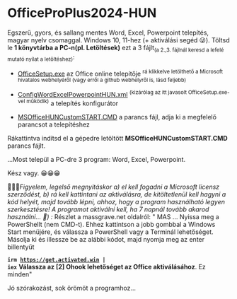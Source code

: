 # OfficeProPlus2024-HUN

Egszerű, gyors, és sallang mentes Word, Excel, Powerpoint telepítés, magyar nyelv csomaggal. Windows 10, 11-hez (+ aktiválási segéd 😜).
Töltsd le <b>1 könyvtárba a PC-n(pl. Letöltések)</b> ezt a 3 fájlt<sub>(a 2.,3. fájlnál keresd a lefelé mutató nyilat a letöltéshez)</sub>:

- <a download href="https://c2rsetup.officeapps.live.com/c2r/download.aspx?ProductreleaseID=ProPlus2024Retail&platform=x64&language=hu-hu&version=O16GA">OfficeSetup.exe</a> az Office online telepítője <sup>rá klikkelve letölthető a Microsoft hivatalos webhelyéről (vagy erről a github webhelyről is, lásd feljebb)</sup>
     
- <a download href="configWordExcelPowerpointHUN.xml">ConfigWordExcelPowerpointHUN.xml</a> <sup>(kizárólag az itt javasolt OfficeSetup.exe-vel működik)</sup> a telepítés konfigurátor

- <a download href="MSOfficeHUNCustomSTART.CMD">MSOfficeHUNCustomSTART.CMD</a> a parancs fájl, adja ki a megfelelő parancsot a telepítéshez

Rákattintva indítsd el a gépedre letöltött <b>MSOfficeHUNCustomSTART.CMD</b> parancs fájlt.

...Most települ a PC-dre 3 program: Word, Excel, Powerpoint.

Kész vagy. &#128513;&#128513;&#128513;

&#128294;&#128294;&#128294;<i>Figyelem, legelső megnyitáskor a) el kell fogadni a Microsoft licensz szerződést, b) rá kell kattintani az aktiválásra, de kitöltetlenül kell hagyni a kód helyét, majd tovább lépni, ahhoz, hogy a program használható legyen szerkesztésre! A programot aktiválni kell, ha 7 napnál tovább akarod használni... &#128273;) :</i>
Részlet a massgrave.net oldalról:
<quote>" MAS
 ...
 Nyissa meg a PowerShellt (nem CMD-t).  Ehhez kattintson a jobb gombbal a Windows Start menüjére, és válassza a PowerShell vagy a Terminál lehetőséget.
 Másolja ki és illessze be az alábbi kódot, majd nyomja meg az enter billentyűt

<b><code>irm https://get.activated.win |  iex</code></b>
 <b>Válassza az [2] Ohook lehetőséget az Office aktiválásához</b>.
 Ez minden"
 </quote>

Jó szórakozást, sok örömöt a programhoz...
